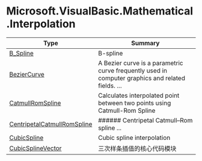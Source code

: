﻿
# Microsoft.VisualBasic.Mathematical.Interpolation

|Type|Summary|
|----|-------|
|[B_Spline](./B_Spline.md)|B-spline|
|[BezierCurve](./BezierCurve.md)|A Bezier curve is a parametric curve frequently used in computer graphics and related fields.  ...|
|[CatmullRomSpline](./CatmullRomSpline.md)|Calculates interpolated point between two points using Catmull-Rom Spline|
|[CentripetalCatmullRomSpline](./CentripetalCatmullRomSpline.md)|###### Centripetal Catmull–Rom spline ...|
|[CubicSpline](./CubicSpline.md)|Cubic spline interpolation|
|[CubicSplineVector](./CubicSplineVector.md)|三次样条插值的核心代码模块|

